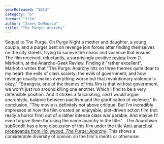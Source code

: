 ```yaml
---
yearReleased: "2014"
category: "p"
format: "film"
author: "James DeMonaco"
title: "The Purge: Anarchy"
---
```

Sequel to The Purge. On Purge Night a mother and daughter, a young couple, and a purger bent  on revenge join forces after finding themselves on the city streets, trying to  survive the chaos and violence that ensues.
 
The film received, reluctantly, a surprisingly positive <a href="http://www.anarchogeekreview.com/movies/the-purge-anarchy-2014">review</a>  from D. Markotin, at the Anarcho-Geek Review. Finding it "rather excellent",  Markotin writes that "The Purge: Anarchy hits on three themes quite  dear to my heart: the evils of class society; the evils of government; and how  revenge usually makes everything worse but that revolutionary violence is okay."  "Strangely, one of the themes of this film is that without government, we  won't just run around killing one another. Which I find to be a very  defensible position. And it strikes a fascinating, and I would argue  anarchistic, balance between pacifism and the glorification of violence." In  conclusion, "The movie is definitely not above critique. But I'm incredibly  impressed at how the film created an enjoyable, plot-driven action film (not  really a horror film) out of a rather intense class war parable. And maybe I'll  even forgive them for using the name anarchy in the title."
 
The Anarchism subReddit has a long discussion of this film  under the title <a href="https://www.reddit.com/r/Anarchism/comments/2bv9tv/antianarchist_propaganda_from_hollywood_the_purge/"> Anti-anarchist propaganda from Hollywood: <i>The Purge: Anarchy</i></a>.  This shows a considerable diversity of opinion on the film's merits or  otherwise.
 